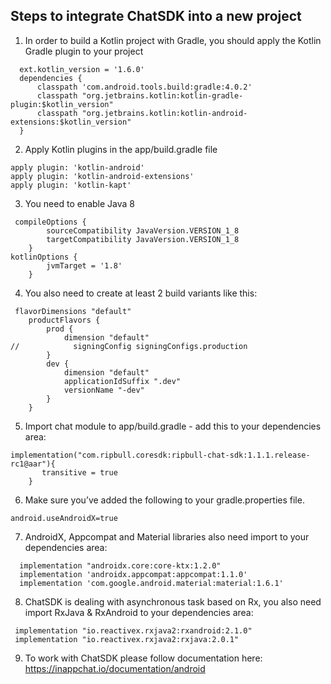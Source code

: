 ## Steps to integrate ChatSDK into a new project
1. In order to build a Kotlin project with Gradle, you should apply the Kotlin Gradle plugin to your project
```
  ext.kotlin_version = '1.6.0'
  dependencies {
	  classpath 'com.android.tools.build:gradle:4.0.2'
	  classpath "org.jetbrains.kotlin:kotlin-gradle-plugin:$kotlin_version"
	  classpath "org.jetbrains.kotlin:kotlin-android-extensions:$kotlin_version"
  }
```
2. Apply Kotlin plugins in the app/build.gradle file
```
apply plugin: 'kotlin-android'
apply plugin: 'kotlin-android-extensions'
apply plugin: 'kotlin-kapt'
```
3. You need to enable Java 8
```
 compileOptions {
        sourceCompatibility JavaVersion.VERSION_1_8
        targetCompatibility JavaVersion.VERSION_1_8
    }
kotlinOptions {
        jvmTarget = '1.8'
    }
```
4. You also need to create at least 2 build variants like this:
```
 flavorDimensions "default"
    productFlavors {
        prod {
            dimension "default"
//            signingConfig signingConfigs.production
        }
        dev {
            dimension "default"
            applicationIdSuffix ".dev"
            versionName "-dev"
        }
    }
```

5. Import chat module to app/build.gradle - add this to your dependencies area:
```
implementation("com.ripbull.coresdk:ripbull-chat-sdk:1.1.1.release-rc1@aar"){
       transitive = true
    } 
```
6. Make sure you’ve added the following to your gradle.properties file.
```
android.useAndroidX=true
```
7. AndroidX, Appcompat and Material libraries also need import to your dependencies area:
```
  implementation "androidx.core:core-ktx:1.2.0"
  implementation 'androidx.appcompat:appcompat:1.1.0'
  implementation 'com.google.android.material:material:1.6.1'
```
8. ChatSDK is dealing with asynchronous task based on Rx, you also need import RxJava & RxAndroid to your dependencies area:
```
 implementation "io.reactivex.rxjava2:rxandroid:2.1.0"
 implementation "io.reactivex.rxjava2:rxjava:2.0.1"
```

9. To work with ChatSDK please follow documentation here: https://inappchat.io/documentation/android